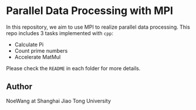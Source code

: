 # Parallel Data Processing with MPI
In this repository, we aim to use MPI to realize parallel data processing. 
This repo includes 3 tasks implemented with `cpp`:
- Calculate Pi
- Count prime numbers
- Accelerate MatMul

Please check the `README` in each folder for more details.

## Author
NoeWang at Shanghai Jiao Tong University
